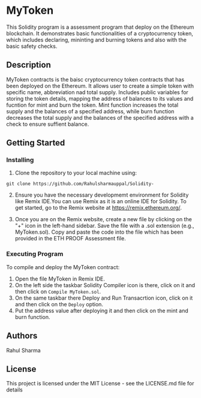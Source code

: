 # MyToken
This Solidity program is a assessment program that deploy on the Ethereum blockchain. It demonstrates basic functionalities of a cryptocurrency token, which includes declaring, mininting and burning tokens and also with the basic safety checks.

## Description
MyToken contracts is the baisc cryptocurrency token contracts that has been deployed on the Ethereum. It allows user to create a simple token with specific name, abbreviation nad total supply. Includes public variables for storing the token details, mapping the address of balances to its values and fucntion for mint and burn the token. Mint function increases the total supply and the balances of a specified address, while burn function decreases the total supply and the balances of the specified address with a check to ensure suffient balance.

## Getting Started
### Installing
1) Clone the repository to your local machine using:
```
git clone https://github.com/Rahulsharmauppal/Solidity-
```

2) Ensure you have the necessary developmemt environment for Solidity like Remix IDE.You can use Remix as it is an online IDE for Solidity. To get started, go to the Remix website at https://remix.ethereum.org/.
   
4) Once you are on the Remix website, create a new file by clicking on the "+" icon in the left-hand sidebar. Save the file with a .sol extension (e.g., MyToken.sol). Copy and paste the  code into the file which has been provided in the ETH PROOF Assessment file.

### Executing Program
To compile and deploy the MyToken contract:
1) Open the file MyToken in Remix IDE.
2) On the left side the taskbar Solidity Compiler icon is there, click on it and then click on ``Compile MyToken.sol``.
3) On the same taskbar there Deploy and Run Transacrtion icon, click on it and then click on the `Deploy` option.
4) Put the address value after deploying it and then click on the mint and burn function.

## Authors
Rahul Sharma

## License
This project is licensed under the MIT License - see the LICENSE.md file for details
